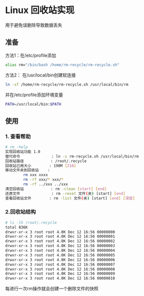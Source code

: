 # Linux 回收站实现

用于避免误删除导致数据丢失

## 准备

方法1：在/etc/profile添加

```sh
alias rm="/bin/bash /home/rm-recycle/rm-recycle.sh"
```

方法2： 在/usr/local/bin创建软连接

```sh
ln -sf /home/rm-recycle/rm-recycle.sh /usr/local/bin/rm
```

并在/etc/profile添加环境变量

```sh
PATH=/usr/local/bin:$PATH
```

## 使用

### 1. 查看帮助

```sh
# rm -help
实现回收站功能 1.0
替代命令              : ln -s rm-recycle.sh /usr/local/bin/rm
回收站路径            : /root/.recycle
回收站已用大小        : 190M [210]
移动文件夹到回收站    :
        rm xxx xxxx
        rm -rf xxx/* xxx/*
        rm -rf ../xxx ../xxx
清空回收站            : rm -clean [start] [end]
还原文件              : rm -reset 文件(夹) [start] [end]
查看回收站文件        : rm -list 文件(夹) [start] [end] [深度]
```

### 2.回收站结构

```sh
# ls -lh /root/.recycle
total 836K
drwxr-xr-x 3 root root 4.0K Dec 12 16:56 00000000
drwxr-xr-x 3 root root 4.0K Dec 12 16:56 00000001
drwxr-xr-x 3 root root 4.0K Dec 12 16:56 00000002
drwxr-xr-x 3 root root 4.0K Dec 12 16:56 00000003
drwxr-xr-x 3 root root 4.0K Dec 12 16:56 00000004
drwxr-xr-x 3 root root 4.0K Dec 12 16:56 00000005
drwxr-xr-x 3 root root 4.0K Dec 12 16:56 00000006
drwxr-xr-x 3 root root 4.0K Dec 12 16:56 00000007
drwxr-xr-x 3 root root 4.0K Dec 12 16:56 00000008
drwxr-xr-x 3 root root 4.0K Dec 12 16:56 00000009
drwxr-xr-x 3 root root 4.0K Dec 12 16:56 00000010
```

每进行一次rm操作就会创建一个删除文件的快照
